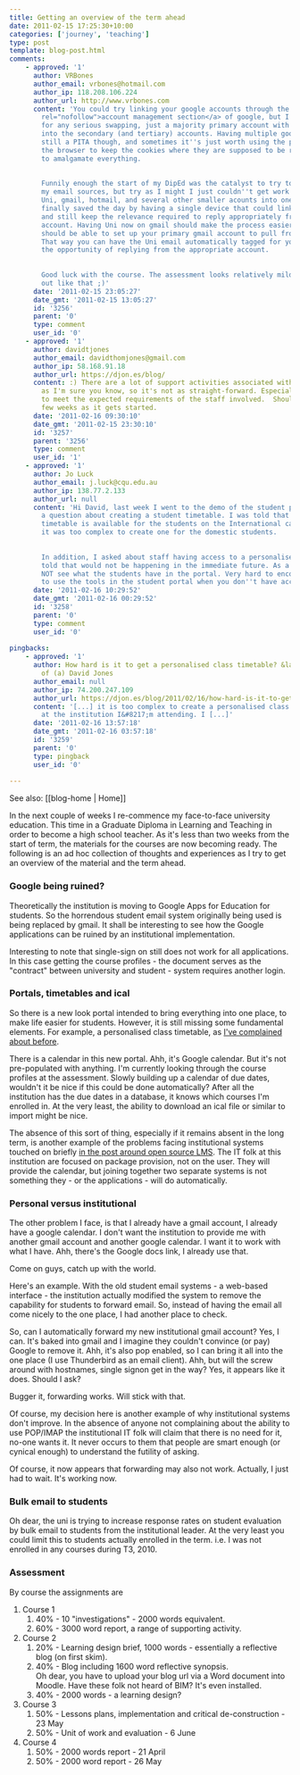 ```yaml
---
title: Getting an overview of the term ahead
date: 2011-02-15 17:25:30+10:00
categories: ['journey', 'teaching']
type: post
template: blog-post.html
comments:
    - approved: '1'
      author: VRBones
      author_email: vrbones@hotmail.com
      author_ip: 118.208.106.224
      author_url: http://www.vrbones.com
      content: 'You could try linking your google accounts through the <a href="https://www.google.com/accounts/b/0/ManageAccount"
        rel="nofollow">account management section</a> of google, but I haven''t done that
        for any serious swapping, just a majority primary account with an occasional dabble
        into the secondary (and tertiary) accounts. Having multiple google accounts is
        still a PITA though, and sometimes it''s just worth using the privacy mode on
        the browser to keep the cookies where they are supposed to be rather than attempting
        to amalgamate everything.
    
    
        Funnily enough the start of my DipEd was the catalyst to try to centralize all
        my email sources, but try as I might I just couldn''t get work exchange server,
        Uni, gmail, hotmail, and several other smaller acounts into one mailbox. iPhone
        finally saved the day by having a single device that could link up to all accounts,
        and still keep the relevance required to reply appropriately from the correct
        account. Having Uni now on gmail should make the process easier though as you
        should be able to set up your primary gmail account to pull from your Uni one.
        That way you can have the Uni email automatically tagged for you and also have
        the opportunity of replying from the appropriate account.
    
    
        Good luck with the course. The assessment looks relatively mild when you lay it
        out like that ;)'
      date: '2011-02-15 23:05:27'
      date_gmt: '2011-02-15 13:05:27'
      id: '3256'
      parent: '0'
      type: comment
      user_id: '0'
    - approved: '1'
      author: davidtjones
      author_email: davidthomjones@gmail.com
      author_ip: 58.168.91.18
      author_url: https://djon.es/blog/
      content: :) There are a lot of support activities associated with that assessment,
        as I'm sure you know, so it's not as straight-forward. Especially given the need
        to meet the expected requirements of the staff involved.  Should be an interesting
        few weeks as it gets started.
      date: '2011-02-16 09:30:10'
      date_gmt: '2011-02-15 23:30:10'
      id: '3257'
      parent: '3256'
      type: comment
      user_id: '1'
    - approved: '1'
      author: Jo Luck
      author_email: j.luck@cqu.edu.au
      author_ip: 138.77.2.133
      author_url: null
      content: 'Hi David, last week I went to the demo of the student portal and asked
        a question about creating a student timetable. I was told that a personalised
        timetable is available for the students on the International campuses but that
        it was too complex to create one for the domestic students.
    
    
        In addition, I asked about staff having access to a personalised portal and was
        told that would not be happening in the immediate future. As a lecturer I can
        NOT see what the students have in the portal. Very hard to encourage students
        to use the tools in the student portal when you don''t have access. *Sigh*'
      date: '2011-02-16 10:29:52'
      date_gmt: '2011-02-16 00:29:52'
      id: '3258'
      parent: '0'
      type: comment
      user_id: '0'
    
pingbacks:
    - approved: '1'
      author: How hard is it to get a personalised class timetable? &laquo; The Weblog
        of (a) David Jones
      author_email: null
      author_ip: 74.200.247.109
      author_url: https://djon.es/blog/2011/02/16/how-hard-is-it-to-get-a-personalised-class-timetable/
      content: '[...] it is too complex to create a personalised class timetable for students
        at the institution I&#8217;m attending. I [...]'
      date: '2011-02-16 13:57:18'
      date_gmt: '2011-02-16 03:57:18'
      id: '3259'
      parent: '0'
      type: pingback
      user_id: '0'
    
---
```


See also: [[blog-home | Home]]

In the next couple of weeks I re-commence my face-to-face university education. This time in a Graduate Diploma in Learning and Teaching in order to become a high school teacher. As it's less than two weeks from the start of term, the materials for the courses are now becoming ready. The following is an ad hoc collection of thoughts and experiences as I try to get an overview of the material and the term ahead.

### Google being ruined?

Theoretically the institution is moving to Google Apps for Education for students. So the horrendous student email system originally being used is being replaced by gmail. It shall be interesting to see how the Google applications can be ruined by an institutional implementation.

Interesting to note that single-sign on still does not work for all applications. In this case getting the course profiles - the document serves as the "contract" between university and student - system requires another login.

### Portals, timetables and ical

So there is a new look portal intended to bring everything into one place, to make life easier for students. However, it is still missing some fundamental elements. For example, a personalised class timetable, as [I've complained about before](/blog2/2011/01/30/institutional-information-systems-and-the-problems-of-service-provision/).

There is a calendar in this new portal. Ahh, it's Google calendar. But it's not pre-populated with anything. I'm currently looking through the course profiles at the assessment. Slowly building up a calendar of due dates, wouldn't it be nice if this could be done automatically? After all the institution has the due dates in a database, it knows which courses I'm enrolled in. At the very least, the ability to download an ical file or similar to import might be nice.

The absence of this sort of thing, especially if it remains absent in the long term, is another example of the problems facing institutional systems touched on briefly [in the post around open source LMS](/blog2/2011/02/13/on-the-potential-flexibility-of-open-source-lms-and-its-limits/). The IT folk at this institution are focused on package provision, not on the user. They will provide the calendar, but joining together two separate systems is not something they - or the applications - will do automatically.

### Personal versus institutional

The other problem I face, is that I already have a gmail account, I already have a google calendar. I don't want the institution to provide me with another gmail account and another google calendar. I want it to work with what I have. Ahh, there's the Google docs link, I already use that.

Come on guys, catch up with the world.

Here's an example. With the old student email systems - a web-based interface - the institution actually modified the system to remove the capability for students to forward email. So, instead of having the email all come nicely to the one place, I had another place to check.

So, can I automatically forward my new institutional gmail account? Yes, I can. It's baked into gmail and I imagine they couldn't convince (or pay) Google to remove it. Ahh, it's also pop enabled, so I can bring it all into the one place (I use Thunderbird as an email client). Ahh, but will the screw around with hostnames, single signon get in the way? Yes, it appears like it does. Should I ask?

Bugger it, forwarding works. Will stick with that.

Of course, my decision here is another example of why institutional systems don't improve. In the absence of anyone not complaining about the ability to use POP/IMAP the institutional IT folk will claim that there is no need for it, no-one wants it. It never occurs to them that people are smart enough (or cynical enough) to understand the futility of asking.

Of course, it now appears that forwarding may also not work. Actually, I just had to wait. It's working now.

### Bulk email to students

Oh dear, the uni is trying to increase response rates on student evaluation by bulk email to students from the institutional leader. At the very least you could limit this to students actually enrolled in the term. i.e. I was not enrolled in any courses during T3, 2010.

### Assessment

By course the assignments are

1. Course 1
    1. 40% - 10 "investigations" - 2000 words equivalent.
    2. 60% - 3000 word report, a range of supporting activity.
2. Course 2
    1. 20% - Learning design brief, 1000 words - essentially a reflective blog (on first skim).
    2. 40% - Blog including 1600 word reflective synopsis.  
        Oh dear, you have to upload your blog url via a Word document into Moodle. Have these folk not heard of BIM? It's even installed.
    3. 40% - 2000 words - a learning design?
3. Course 3
    1. 50% - Lessons plans, implementation and critical de-construction - 23 May
    2. 50% - Unit of work and evaluation - 6 June
4. Course 4
    1. 50% - 2000 words report - 21 April
    2. 50% - 2000 word report - 26 May